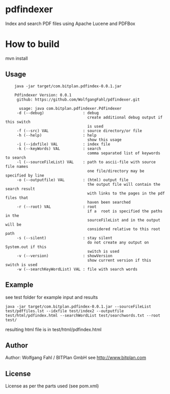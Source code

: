 pdfindexer
==========

Index and search PDF files using Apache Lucene and PDFBox

# How to build
mvn install

## Usage
		java -jar target/com.bitplan.pdfindex-0.0.1.jar 
		
		Pdfindexer Version: 0.0.1
		 github: https://github.com/WolfgangFahl/pdfindexer.git
		
		  usage: java com.bitplan.pdfindexer.Pdfindexer
		 -d (--debug)                 : debug
		                                create additional debug output if this switch
		                                is used
		 -f (--src) VAL               : source directory/or file
		 -h (--help)                  : help
		                                show this usage
		 -i (--idxfile) VAL           : index file
		 -k (--keyWords) VAL          : search
		                                comma separated list of keywords to search
		 -l (--sourceFileList) VAL    : path to ascii-file with source file names
		                                one file/directory may be specified by line
		 -o (--outputfile) VAL        : (html) output file
		                                the output file will contain the search result
		                                with links to the pages in the pdf files that
		                                haven been searched
		 -r (--root) VAL              : root
		                                if a  root is specified the paths in the
		                                sourceFileList and in the output will be
		                                considered relative to this root path
		 -s (--silent)                : stay silent
		                                do not create any output on System.out if this
		                                switch is used
		 -v (--version)               : showVersion
		                                show current version if this switch is used
		 -w (--searchKeyWordList) VAL : file with search words

 
## Example
see test folder for example input and results

    java -jar target/com.bitplan.pdfindex-0.0.1.jar --sourceFileList test/pdffiles.lst --idxfile test/index2 --outputfile test/html/pdfindex.html --searchWordList test/searchwords.txt --root test/ 

resulting html file is in test/html/pdfindex.html

## Author
Author: Wolfgang Fahl / BITPlan GmbH
see http://www.bitplan.com

## License
License as per the parts used (see pom.xml)
